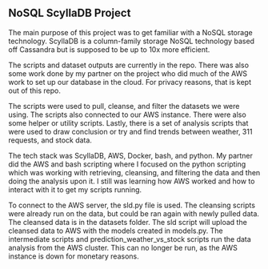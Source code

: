 ## NoSQL ScyllaDB Project

The main purpose of this project was to get familiar with a NoSQL storage technology. ScyllaDB is a column-family storage NoSQL technology based off Cassandra but is supposed to be up to 10x more efficient. 

The scripts and dataset outputs are currently in the repo. There was also some work done by my partner on the project who did much of the AWS work to set up our database in the cloud. For privacy reasons, that is kept out of this repo.

The scripts were used to pull, cleanse, and filter the datasets we were using. The scripts also connected to our AWS instance. There were also some helper or utility scripts. Lastly, there is a set of analysis scripts that were used to draw conclusion or try and find trends between weather, 311 requests, and stock data. 

The tech stack was ScyllaDB, AWS, Docker, bash, and python. My partner did the AWS and bash scripting where I focused on the python scripting which was working with retrieving, cleansing, and filtering the data and then doing the analysis upon it. I still was learning how AWS worked and how to interact with it to get my scripts running.

To connect to the AWS server, the sld.py file is used. The cleansing scripts were already run on the data, but could be ran again with newly pulled data. The cleansed data is in the datasets folder. The sld script will upload the cleansed data to AWS with the models created in models.py. The intermediate scripts and prediction_weather_vs_stock scripts run the data analysis from the AWS cluster. This can no longer be run, as the AWS instance is down for monetary reasons. 
